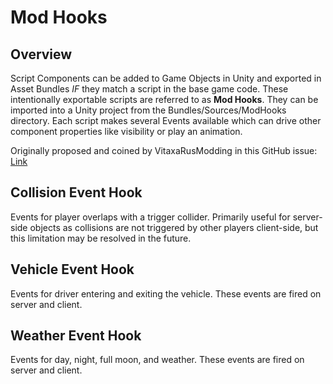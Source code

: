 Mod Hooks
=========

Overview
--------

Script Components can be added to Game Objects in Unity and exported in Asset Bundles _IF_ they match a script in the base game code. These intentionally exportable scripts are referred to as __Mod Hooks__. They can be imported into a Unity project from the Bundles/Sources/ModHooks directory. Each script makes several Events available which can drive other component properties like visibility or play an animation.

Originally proposed and coined by VitaxaRusModding in this GitHub issue: [Link](https://github.com/SmartlyDressedGames/Unturned-3.x-Community/issues/435)

Collision Event Hook
--------------------

Events for player overlaps with a trigger collider. Primarily useful for server-side objects as collisions are not triggered by other players client-side, but this limitation may be resolved in the future.

Vehicle Event Hook
------------------

Events for driver entering and exiting the vehicle. These events are fired on server and client.

Weather Event Hook
------------------

Events for day, night, full moon, and weather. These events are fired on server and client.
